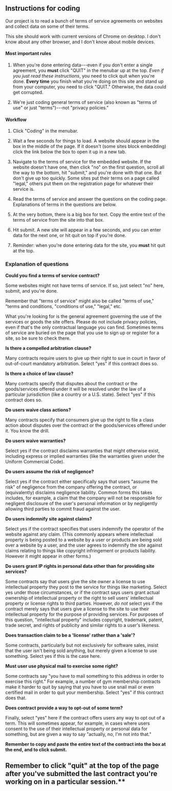 <h2 class="alert alert-success">Instructions for coding</h2>

Our project is to read a bunch of terms of service agreements on websites and collect data on some of their terms.

This site should work with current versions of Chrome on desktop. I don't know about any other browser, and I don't know about mobile devices.

#### Most important rules

1.  When you're done entering data---even if you don't enter a single agreement, you **must** click "QUIT" in the menubar up at the top. *Even if you just read these instructions*, you need to click quit when you're done.  **Every time** you finish what you're doing on this site and stand up from your computer, you need to click "QUIT."  Otherwise, the data could get corrupted.  

2.  We're just coding general terms of service (also known as "terms of use" or just "terms")---not "privacy policies."

#### Workflow

1. Click "Coding" in the menubar.

2.  Wait a few seconds for things to load.  A website should appear in the box in the middle of the page.  If it doesn't (some sites block embedding) click the link below the box to open it up in a new tab.

3.  Navigate to the terms of service for the embedded website.  If the website doesn't have one, then click "no" on the first question, scroll all the way to the bottom, hit "submit," and you're done with that one. But don't give up too quickly. Some sites put their terms on a page called "legal," others put them on the registration page for whatever their service is.

4.  Read the terms of service and answer the questions on the coding page. Explanations of terms in the questions are below.

5.  At the very bottom, there is a big box for text.  Copy the entire text of the terms of service from the site into that box.

6.  Hit submit.  A new site will appear in a few seconds, and you can enter data for the next one, or hit quit on top if you're done.

7.  Reminder: when you're done entering data for the site, you **must** hit quit at the top.

### Explanation of questions 

**Could you find a terms of service contract?**

Some websites might not have terms of service. If so, just select "no" here, submit, and you're done.

Remember that "terms of service" might also be called "terms of use," "terms and conditions, "conditions of use," "legal," etc. 

What you're looking for is the general agreement governing the use of the services or goods the site offers. Please do not include privacy policies, even if that's the only contractual language you can find.  Sometimes terms of service are buried on the page that you use to sign up or register for a site, so be sure to check there. 

**Is there a compelled arbitration clause?**

Many contracts require users to give up their right to sue in court in favor of out-of-court mandatory arbitration.  Select "yes" if this contract does so.

**Is there a choice of law clause?**

Many contracts specify that disputes about the contract or the goods/services offered under it will be resolved under the law of a particular jurisdiction (like a country or a U.S. state).  Select "yes" if this contract does so.

**Do users waive class actions?**

Many contracts specify that consumers give up the right to file a class action about disputes over the contract or the goods/services offered under it.  You know the drill.

**Do users waive warranties?**

Select yes if the contract disclaims warranties that might otherwise exist, including express or implied warranties (like the warranties given under the Uniform Commercial Code). 

**Do users assume the risk of negligence?**

Select yes if the contract either specifically says that users "assume the risk" of negligence from the company offering the contract, or (equivalently) disclaims negligence liability. Common forms this takes includes, for example, a claim that the company will not be responsible for negligent disclosure of the user's personal information or by negligently allowing third parties to commit fraud against the user.

**Do users indemnify site against claims?**

Select yes if the contract specifies that users indemnify the operator of the website against any claim. (This commonly appears where intellectual property is being posted to a website by a user or products are being sold over a website by a user, and the user agrees to indemnify the site against claims relating to things like copyright infringement or products liability. However it might appear in other forms.)

**Do users grant IP rights in personal data other than for providing site services?**

Some contracts say that users give the site owner a license to use intellectual property they post to the service for things like marketing. Select yes under those circumstances, or if the contract says users grant actual ownership of intellectual property or the right to sell users' intellectual property or license rights to third parties. However, *do not* select yes if the contract merely says that users give a license to the site to use their intellectual property for the purpose of providing services. For purposes of this question, "intellectual property" includes copyright, trademark, patent, trade secret, and rights of publicity and similar rights to a user's likeness. 

**Does transaction claim to be a 'license' rather than a 'sale'?**

Some contracts, particularly but not exclusively for software sales, insist that the user isn't being sold anything, but merely given a license to use something. Select yes if this is the case here.

**Must user use physical mail to exercise some right?**

Some contracts say "you have to mail something to this address in order to exercise this right." For example, a number of gym membership contracts make it harder to quit by saying that you have to use snail mail or even certified mail in order to quit your membership.  Select "yes" if this contract does that.
 
**Does contract provide a way to opt-out of some term?**

Finally, select "yes" here if the contract offers users any way to opt out of a term. This will sometimes appear, for example, in cases where users consent to the use of their intellectual property or personal data for something, but are given a way to say "actually, no, I'm not into that." 
   
   
**Remember to copy and paste the entire text of the contract into the box at the end, and to click submit.**
   
## Remember to click "quit" at the top of the page after you've submitted the last contract you're working on in a particular session.** 

